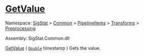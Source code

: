 # [GetValue](./CubicInterpolation-100663727.md)

Namespace: [SigStat]() > [Common](./../../../../README.md) > [PipelineItems]() > [Transforms]() > [Preprocessing](./../README.md)

Assembly: SigStat.Common.dll

[GetValue](./CubicInterpolation-100663727.md) ( [`Double`](https://docs.microsoft.com/en-us/dotnet/api/System.Double) timestamp )	Gets the value.
